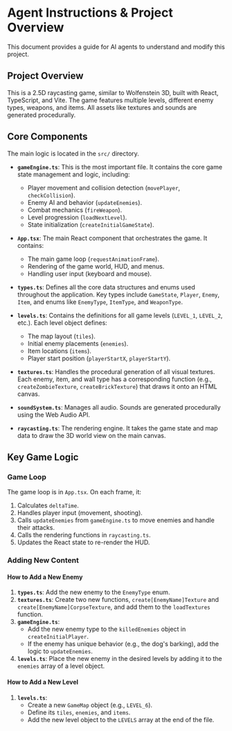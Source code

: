 # Agent Instructions & Project Overview

This document provides a guide for AI agents to understand and modify this project.

## Project Overview

This is a 2.5D raycasting game, similar to Wolfenstein 3D, built with React, TypeScript, and Vite. The game features multiple levels, different enemy types, weapons, and items. All assets like textures and sounds are generated procedurally.

## Core Components

The main logic is located in the `src/` directory.

*   **`gameEngine.ts`**: This is the most important file. It contains the core game state management and logic, including:
    *   Player movement and collision detection (`movePlayer`, `checkCollision`).
    *   Enemy AI and behavior (`updateEnemies`).
    *   Combat mechanics (`fireWeapon`).
    *   Level progression (`loadNextLevel`).
    *   State initialization (`createInitialGameState`).

*   **`App.tsx`**: The main React component that orchestrates the game. It contains:
    *   The main game loop (`requestAnimationFrame`).
    *   Rendering of the game world, HUD, and menus.
    *   Handling user input (keyboard and mouse).

*   **`types.ts`**: Defines all the core data structures and enums used throughout the application. Key types include `GameState`, `Player`, `Enemy`, `Item`, and enums like `EnemyType`, `ItemType`, and `WeaponType`.

*   **`levels.ts`**: Contains the definitions for all game levels (`LEVEL_1`, `LEVEL_2`, etc.). Each level object defines:
    *   The map layout (`tiles`).
    *   Initial enemy placements (`enemies`).
    *   Item locations (`items`).
    *   Player start position (`playerStartX`, `playerStartY`).

*   **`textures.ts`**: Handles the procedural generation of all visual textures. Each enemy, item, and wall type has a corresponding function (e.g., `createZombieTexture`, `createBrickTexture`) that draws it onto an HTML canvas.

*   **`soundSystem.ts`**: Manages all audio. Sounds are generated procedurally using the Web Audio API.

*   **`raycasting.ts`**: The rendering engine. It takes the game state and map data to draw the 3D world view on the main canvas.

## Key Game Logic

### Game Loop

The game loop is in `App.tsx`. On each frame, it:
1.  Calculates `deltaTime`.
2.  Handles player input (movement, shooting).
3.  Calls `updateEnemies` from `gameEngine.ts` to move enemies and handle their attacks.
4.  Calls the rendering functions in `raycasting.ts`.
5.  Updates the React state to re-render the HUD.

### Adding New Content

#### How to Add a New Enemy

1.  **`types.ts`**: Add the new enemy to the `EnemyType` enum.
2.  **`textures.ts`**: Create two new functions, `create[EnemyName]Texture` and `create[EnemyName]CorpseTexture`, and add them to the `loadTextures` function.
3.  **`gameEngine.ts`**:
    *   Add the new enemy type to the `killedEnemies` object in `createInitialPlayer`.
    *   If the enemy has unique behavior (e.g., the dog's barking), add the logic to `updateEnemies`.
4.  **`levels.ts`**: Place the new enemy in the desired levels by adding it to the `enemies` array of a level object.

#### How to Add a New Level

1.  **`levels.ts`**:
    *   Create a new `GameMap` object (e.g., `LEVEL_6`).
    *   Define its `tiles`, `enemies`, and `items`.
    *   Add the new level object to the `LEVELS` array at the end of the file.
